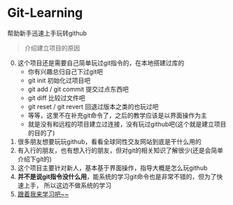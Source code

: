 # Git-Learning
帮助新手迅速上手玩转github

> 介绍建立项目的原因
0. 这个项目还是需要自己简单玩过git指令的，在本地搭建过库的
    * 你有兴趣总归自己下过git吧
    * git init 初始化过项目吧
    * git add / git commit 提交过点东西吧
    * git diff 比较过文件吧
    * git reset / git revert 回退过版本之类的也玩过吧
    * 等等，这里不在补充git命令了，之后的教学应该是以界面操作为主
    * 就是没有和远程的项目建立过连接，没有玩过github吧(这个就是建立项目的目的了)
1. 很多朋友想要玩玩github，看看全球同性交友网站到底是干什么用的
2. 有入行的朋友，也有想入行的朋友，但对git的相关知识了解很少(还是会简单介绍下git的)
3. 这个项目主要针对新人，基本基于界面操作，指导大概是怎么玩github
4. **并不是说git指令没什么用**，能系统的学习git命令也是非常不错的，但为了快速上手，
    所以这边不做系统的学习
5. [跟着我来学习吧~~ ](./git_share/00-git知识分享.md)  
